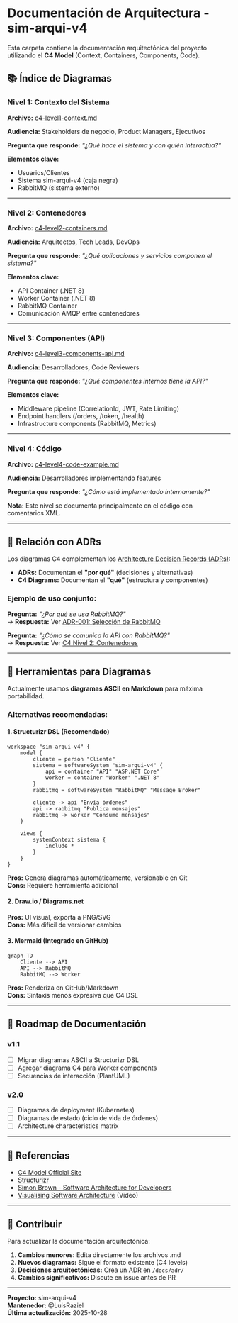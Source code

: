 # Documentación de Arquitectura - sim-arqui-v4

Esta carpeta contiene la documentación arquitectónica del proyecto utilizando el **C4 Model** (Context, Containers, Components, Code).

## 📚 Índice de Diagramas

### Nivel 1: Contexto del Sistema
**Archivo:** [c4-level1-context.md](./c4-level1-context.md)

**Audiencia:** Stakeholders de negocio, Product Managers, Ejecutivos

**Pregunta que responde:** *"¿Qué hace el sistema y con quién interactúa?"*

**Elementos clave:**
- Usuarios/Clientes
- Sistema sim-arqui-v4 (caja negra)
- RabbitMQ (sistema externo)

---

### Nivel 2: Contenedores
**Archivo:** [c4-level2-containers.md](./c4-level2-containers.md)

**Audiencia:** Arquitectos, Tech Leads, DevOps

**Pregunta que responde:** *"¿Qué aplicaciones y servicios componen el sistema?"*

**Elementos clave:**
- API Container (.NET 8)
- Worker Container (.NET 8)
- RabbitMQ Container
- Comunicación AMQP entre contenedores

---

### Nivel 3: Componentes (API)
**Archivo:** [c4-level3-components-api.md](./c4-level3-components-api.md)

**Audiencia:** Desarrolladores, Code Reviewers

**Pregunta que responde:** *"¿Qué componentes internos tiene la API?"*

**Elementos clave:**
- Middleware pipeline (CorrelationId, JWT, Rate Limiting)
- Endpoint handlers (/orders, /token, /health)
- Infrastructure components (RabbitMQ, Metrics)

---

### Nivel 4: Código
**Archivo:** [c4-level4-code-example.md](./c4-level4-code-example.md)

**Audiencia:** Desarrolladores implementando features

**Pregunta que responde:** *"¿Cómo está implementado internamente?"*

**Nota:** Este nivel se documenta principalmente en el código con comentarios XML.

---

## 🔗 Relación con ADRs

Los diagramas C4 complementan los [Architecture Decision Records (ADRs)](../adr/README.md):

- **ADRs:** Documentan el **"por qué"** (decisiones y alternativas)
- **C4 Diagrams:** Documentan el **"qué"** (estructura y componentes)

### Ejemplo de uso conjunto:

**Pregunta:** *"¿Por qué se usa RabbitMQ?"*  
→ **Respuesta:** Ver [ADR-001: Selección de RabbitMQ](../adr/ADR-001-rabbitmq-selection.md)

**Pregunta:** *"¿Cómo se comunica la API con RabbitMQ?"*  
→ **Respuesta:** Ver [C4 Nivel 2: Contenedores](./c4-level2-containers.md)

---

## 📐 Herramientas para Diagramas

Actualmente usamos **diagramas ASCII en Markdown** para máxima portabilidad.

### Alternativas recomendadas:

#### 1. Structurizr DSL (Recomendado)
```dsl
workspace "sim-arqui-v4" {
    model {
        cliente = person "Cliente"
        sistema = softwareSystem "sim-arqui-v4" {
            api = container "API" "ASP.NET Core"
            worker = container "Worker" ".NET 8"
        }
        rabbitmq = softwareSystem "RabbitMQ" "Message Broker"
        
        cliente -> api "Envía órdenes"
        api -> rabbitmq "Publica mensajes"
        rabbitmq -> worker "Consume mensajes"
    }
    
    views {
        systemContext sistema {
            include *
        }
    }
}
```
**Pros:** Genera diagramas automáticamente, versionable en Git  
**Cons:** Requiere herramienta adicional

#### 2. Draw.io / Diagrams.net
**Pros:** UI visual, exporta a PNG/SVG  
**Cons:** Más difícil de versionar cambios

#### 3. Mermaid (Integrado en GitHub)
```mermaid
graph TD
    Cliente --> API
    API --> RabbitMQ
    RabbitMQ --> Worker
```
**Pros:** Renderiza en GitHub/Markdown  
**Cons:** Sintaxis menos expresiva que C4 DSL

---

## 🚀 Roadmap de Documentación

### v1.1
- [ ] Migrar diagramas ASCII a Structurizr DSL
- [ ] Agregar diagrama C4 para Worker components
- [ ] Secuencias de interacción (PlantUML)

### v2.0
- [ ] Diagramas de deployment (Kubernetes)
- [ ] Diagramas de estado (ciclo de vida de órdenes)
- [ ] Architecture characteristics matrix

---

## 📖 Referencias

- [C4 Model Official Site](https://c4model.com/)
- [Structurizr](https://structurizr.com/)
- [Simon Brown - Software Architecture for Developers](https://leanpub.com/software-architecture-for-developers)
- [Visualising Software Architecture](https://www.youtube.com/watch?v=x2-rSnhpw0g) (Video)

---

## 🤝 Contribuir

Para actualizar la documentación arquitectónica:

1. **Cambios menores:** Edita directamente los archivos .md
2. **Nuevos diagramas:** Sigue el formato existente (C4 levels)
3. **Decisiones arquitectónicas:** Crea un ADR en `/docs/adr/`
4. **Cambios significativos:** Discute en issue antes de PR

---
**Proyecto:** sim-arqui-v4  
**Mantenedor:** @LuisRaziel  
**Última actualización:** 2025-10-28